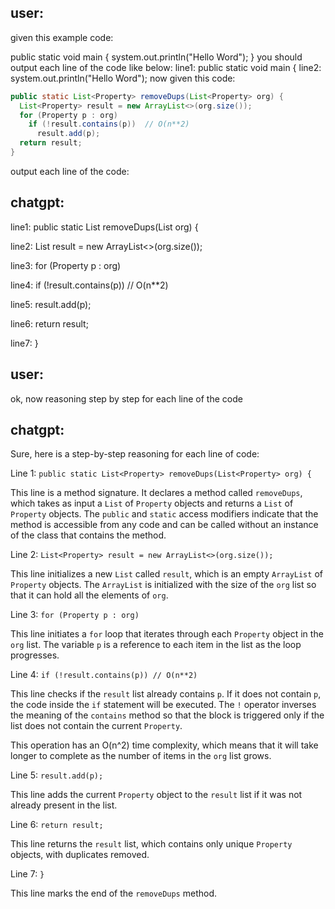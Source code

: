 

## user: 

given this example code: 

 public static void main { 
  system.out.println("Hello Word"); 
 } 
 you should output each line of the code like below: 
 line1: public static void main { 
  line2:      system.out.println("Hello Word");
 now given this code: 
  ```java
public static List<Property> removeDups(List<Property> org) {
    List<Property> result = new ArrayList<>(org.size());
    for (Property p : org)
      if (!result.contains(p))  // O(n**2)
        result.add(p);
    return result;
  }
```

  output each line of the code:

## chatgpt: 

line1: public static List<Property> removeDups(List<Property> org) { 

line2:     List<Property> result = new ArrayList<>(org.size()); 

line3:     for (Property p : org) 

line4:         if (!result.contains(p))  // O(n**2)

line5:             result.add(p); 

line6:     return result; 

line7: }

## user: 

ok, now reasoning step by step for each line of the code

## chatgpt: 

Sure, here is a step-by-step reasoning for each line of code:

Line 1: `public static List<Property> removeDups(List<Property> org) {`

This line is a method signature. It declares a method called `removeDups`, which takes as input a `List` of `Property` objects and returns a `List` of `Property` objects. The `public` and `static` access modifiers indicate that the method is accessible from any code and can be called without an instance of the class that contains the method.

Line 2: `List<Property> result = new ArrayList<>(org.size());`

This line initializes a new `List` called `result`, which is an empty `ArrayList` of `Property` objects. The `ArrayList` is initialized with the size of the `org` list so that it can hold all the elements of `org`.

Line 3: `for (Property p : org)`

This line initiates a `for` loop that iterates through each `Property` object in the `org` list. The variable `p` is a reference to each item in the list as the loop progresses.

Line 4: `if (!result.contains(p)) // O(n**2)`

This line checks if the `result` list already contains `p`. If it does not contain `p`, the code inside the `if` statement will be executed. The `!` operator inverses the meaning of the `contains` method so that the block is triggered only if the list does not contain the current `Property`.

This operation has an O(n^2) time complexity, which means that it will take longer to complete as the number of items in the `org` list grows.

Line 5: `result.add(p);`

This line adds the current `Property` object to the `result` list if it was not already present in the list.

Line 6: `return result;`

This line returns the `result` list, which contains only unique `Property` objects, with duplicates removed.

Line 7: `}`

This line marks the end of the `removeDups` method.